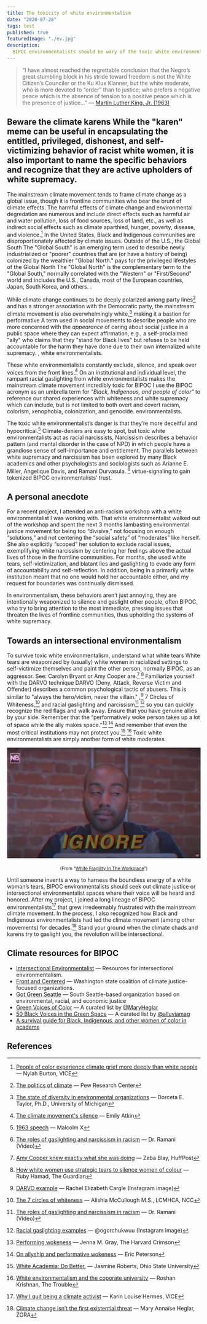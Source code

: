 ```yaml
---
title: The toxicity of white environmentalism
date: "2020-07-28"
tags: test
published: true
featuredImage: "./ev.jpg"
description:
  BIPOC environmentalists should be wary of the toxic white environmentalists who will shamelessly virtue signal while silencing and gaslighting those who dare demand accountability.
---
```


> “I have almost reached the regrettable conclusion that the Negro’s great stumbling block in his stride toward freedom is not the White Citizen’s Counciler or the Ku Klux Klanner, but the white moderate, who is more devoted to “order” than to justice; who prefers a negative peace which is the absence of tension to a positive peace which is the presence of justice…” — [Martin Luther King, Jr. (1963)](https://www.africa.upenn.edu/Articles_Gen/Letter_Birmingham.html)

## Beware the climate <a class="annotation">karens<span> While the "karen" meme can be useful in encapsulating the entitled, privileged, dishonest, and self-victimizing behavior of racist white women, it is also important to name the specific behaviors and recognize that they are active upholders of white supremacy.</span></a>


The mainstream climate movement tends to frame climate change as a global issue, though it is frontline communities who bear the brunt of <a class="annotation">climate effects.<span>
  The harmful effects of climate change and environmental degredation are numerous and include direct effects such as harmful air and water pollution, loss of food sources, loss of land, etc., as well as indirect social effects such as climate aparthied, hunger, poverty, disease, and violence.</span></a>[^1]
In the United States, Black and Indigenous communities are disproportionately affected by climate issues. Outside of the U.S., the <a class="annotation">Global South<span>
  The "Global South" is an emerging term used to describe newly industrialized or "poorer" countries that are (or have a history of being) colonized by the wealthier "Global North."
</span></a> pays for the privileged lifestyles of the <a class="annotation">Global North<span>
  The "Global North" is the complementary term to the "Global South," normally correlated with the "Western" or "First/Second" world and includes the U.S., Canada, most of the European countries, Japan, South Korea, and others.
</span></a>.

While climate change continues to be deeply polarized among party lines[^2] and has a stronger association with the Democratic party, the mainstream climate movement is also overwhelmingly white,[^3] making it a bastion for <a class="annotation">performative<span>
  A term used in social movements to describe people who are more concerned with the <em>appearance</em> of caring about social justice in a public space where they can expect affirmation, e.g., a self-proclaimed "ally" who claims that they "stand for Black lives" but refuses to be held accountable for the harm they have done due to their own internalized white supremacy.
</span></a>, white environmentalists.

These white environmentalists constantly exclude, silence, and speak over voices from the front lines.[^4] On an institutional and individual level, the rampant racial gaslighting from white environmentalists makes the mainstream climate movement incredibly toxic for <a class="annotation">BIPOC<span>
  I use the BIPOC acronym as an umbrella term for <em>"Black, Indigenous, and people of color"</em> to reference our shared experiences with whiteness and white supremacy which can include, but is not limited to both overt and covert racism, colorism, xenophobia, colonization, and genocide.
</span></a> environmentalists.

The toxic white environmentalist’s danger is that they’re more deceitful and hypocritical.[^5] Climate-deniers are easy to spot, but toxic white environmentalists act as <a class="annotation">racial narcissists,<span>
  Narcissism describes a behavior pattern (and mental disorder in the case of NPD) in which people have a grandiose sense of self-importance and entitlement. The parallels between white supremacy and narcissism has been explored by many Black academics and other psychologists and sociologists such as Arianne E. Miller, Angelique Davis, and Ramani Durvasula.
</span></a>[^6] virtue-signaling to gain tokenized BIPOC environmentalists’ trust.

## A personal anecdote

For a recent project, I attended an anti-racism workshop with a white environmentalist I was working with. That white environmentalist walked out of the workshop and spent the next 3 months lambasting environmental justice movement for being too “divisive,” not focusing on enough “solutions,” and not centering the “social safety” of “moderates” like herself. She also explicitly “scoped” her solution to exclude racial issues, exemplifying white narcissism by centering her feelings above the actual lives of those in the frontline communities. For months, she used white tears, self-victimization, and blatant lies and gaslighting to evade any form of accountability and self-reflection. In addition, being in a primarily white institution meant that no one would hold her accountable either, and my request for boundaries was continually dismissed.

In environmentalism, these behaviors aren’t just annoying, they are intentionally weaponized to silence and gaslight other people, often BIPOC, who try to bring attention to the most immediate, pressing issues that threaten the lives of frontline communities, thus upholding the systems of white supremacy.

## Towards an intersectional environmentalism

To survive toxic white environmentalism, understand what <a class="annotation">white tears<span>
  White tears are weaponized by (usually) white women in racialized settings to self-victimize themselves and paint the other person, normally BIPOC, as an aggressor. See: Carolyn Bryant or Amy Cooper
</span></a> are.[^7] [^8] Familiarize yourself with the <a class="annotation">DARVO technique<span>
  DARVO (Deny, Attack, Reverse Victim and Offender) describes a common psychological tactic of abusers. This is similar to "always the hero/victim, never the villain."
</span></a>,[^9] 7 Circles of Whiteness,[^10] and racial gaslighting and narcissism[^6] [^11] so you can quickly recognize the red flags and walk away. Ensure that you have genuine allies by your side. Remember that the “performatively woke person takes up a lot of space while the ally makes space.”[^12] [^13] And remember that even the most critical institutions may not protect you.[^14] [^15] Toxic white environmentalists are simply another form of white moderates.

<center>

![Image of man with caption that says "ignore" from "White Fragility in the Workplace"](./ignore.png)

<small>
(From “<a href="https://www.youtube.com/watch?v=ZPDpcYEdiOg">White Fragility In The Workplace</a>”)
</small>
</center>

Until someone invents a way to harness the boundless energy of a white woman’s tears, BIPOC environmentalists should seek out climate justice or intersectional environmentalist spaces where their voice will be heard and honored. After my project, I joined a long lineage of BIPOC environmentalists[^16] that grew irredeemably frustrated with the mainstream climate movement. In the process, I also recognized how Black and Indigenous environmentalists had led the climate movement (among other movements) for decades.[^17] Stand your ground when the climate chads and karens try to gaslight you, the revolution will be intersectional.

## Climate resources for BIPOC

- [Intersectional Environmentalist](https://www.intersectionalenvironmentalist.com/) — Resources for intersectional environmentalism.
- [Front and Centered](https://frontandcentered.org/) — Washington state coalition of climate justice-focused organizations.
- [Got Green Seattle](https://gotgreenseattle.org/) — South Seattle-based organization based on environmental, racial, and economic justice
- [Green Voices of Color](https://twitter.com/i/lists/1087490564977819648) — A curated list by [@MaryHeglar](https://twitter.com/MaryHeglar)
- [50 Black Voices in the Green Space](https://www.instagram.com/p/CBOthLgncU_/?igshid=1p7sp5rdnwg5x) — A curated list by [@alluviamag](https://www.instagram.com/alluviamag/)
- [A survival guide for Black, Indigenous, and other women of color in academe](https://www.chronicle.com/article/a-survival-guide-for-black-indigenous-and-other-women-of-color-in-academe)

## References

[^1]: [People of color experience climate grief more deeply than white people](https://www.vice.com/en_us/article/v7ggqx/people-of-color-experience-climate-grief-more-deeply-than-white-people) — Nylah Burton, VICE

[^2]: [The politics of climate](https://www.pewresearch.org/science/2016/10/04/the-politics-of-climate/) — Pew Research Center

[^3]: [The state of diversity in environmental organizations](https://orgs.law.harvard.edu/els/files/2014/02/FullReport_Green2.0_FINALReducedSize.pdf) — Dorceta E. Taylor, Ph.D., University of Michigan

[^4]: [The climate movement's silence](https://heated.world/p/the-climate-movements-silence) — Emily Atkin

[^5]: [1963 speech](https://www.digitalhistory.uh.edu/disp_textbook.cfm?smtid=3&psid=3619) — Malcolm X

[^6]: [The roles of gaslighting and narcissism in racism](https://www.youtube.com/watch?v=4aZKNck6LDE) — Dr. Ramani (Video)

[^7]: [Amy Cooper knew exactly what she was doing](https://www.huffpost.com/entry/amy-cooper-knew-exactly-what-she-was-doing_n_5ecd1d89c5b6c1f281e0fbc5) — Zeba Blay, HuffPost

[^8]: [How white women use strategic tears to silence women of colour](https://www.theguardian.com/commentisfree/2018/may/08/how-white-women-use-strategic-tears-to-avoid-accountability) — Ruby Hamad, The Guardian

[^9]: [DARVO example](https://www.instagram.com/p/CBAAOX3HN7c/) — Rachel Elizabeth Cargle (Instagram image)

[^10]: [The 7 circles of whiteness](https://medium.com/@alishiamccullough/the-7-circles-of-whiteness-cb60e53d14e0) — Alishia McCullough M.S., LCMHCA, NCC

[^11]: [Racial gaslighting examples](https://www.instagram.com/p/CA82O3YlqUS/) — @ogorchukwuu (Instagram image) 

[^12]: [Performing wokeness](https://www.thecrimson.com/column/better-left-unsaid/article/2018/10/1/gray-performing-wokeness/) — Jenna M. Gray, The Harvard Crimson

[^13]: [On allyship and performative wokeness](https://medium.com/@Tawdry_Hepburn/on-allyship-and-performative-wokeness-30581808bf8b) — Eric Peterson

[^14]: [White Academia: Do Better.](https://medium.com/the-faculty/white-academia-do-better-fa96cede1fc5) — Jasmine Roberts, Ohio State University

[^15]: [White environmentalism and the coporate university](https://www.the-trouble.com/content/2020/4/27/white-environmentalism-and-the-corporate-university) — Roshan Krishnan, The Trouble

[^16]: [Why I quit being a climate activist](https://www.vice.com/en_us/article/g5x5ny/why-i-quit-being-a-climate-activist) — Karin Louise Hermes, VICE

[^17]: [Climate change isn’t the first existential threat](https://zora.medium.com/sorry-yall-but-climate-change-ain-t-the-first-existential-threat-b3c999267aa0) — Mary Annaïse Heglar, ZORA

